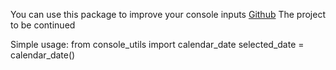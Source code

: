 You can use this package to improve your console inputs 
[Github](https://github.com/softskate/console-utils) 
The project to be continued

Simple usage:
  from console_utils import calendar_date
  selected_date = calendar_date()